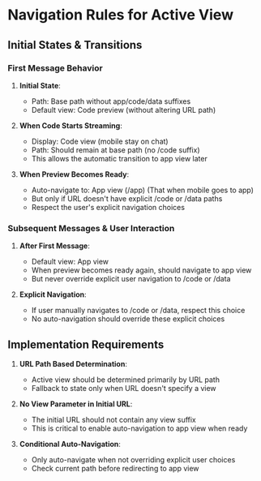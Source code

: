 # Navigation Rules for Active View

## Initial States & Transitions

### First Message Behavior

1. **Initial State**:

   - Path: Base path without app/code/data suffixes
   - Default view: Code preview (without altering URL path)

2. **When Code Starts Streaming**:

   - Display: Code view (mobile stay on chat)
   - Path: Should remain at base path (no /code suffix)
   - This allows the automatic transition to app view later

3. **When Preview Becomes Ready**:
   - Auto-navigate to: App view (/app) (That when mobile goes to app)
   - But only if URL doesn't have explicit /code or /data paths
   - Respect the user's explicit navigation choices

### Subsequent Messages & User Interaction

1. **After First Message**:

   - Default view: App view
   - When preview becomes ready again, should navigate to app view
   - But never override explicit user navigation to /code or /data

2. **Explicit Navigation**:
   - If user manually navigates to /code or /data, respect this choice
   - No auto-navigation should override these explicit choices

## Implementation Requirements

1. **URL Path Based Determination**:

   - Active view should be determined primarily by URL path
   - Fallback to state only when URL doesn't specify a view

2. **No View Parameter in Initial URL**:

   - The initial URL should not contain any view suffix
   - This is critical to enable auto-navigation to app view when ready

3. **Conditional Auto-Navigation**:
   - Only auto-navigate when not overriding explicit user choices
   - Check current path before redirecting to app view
